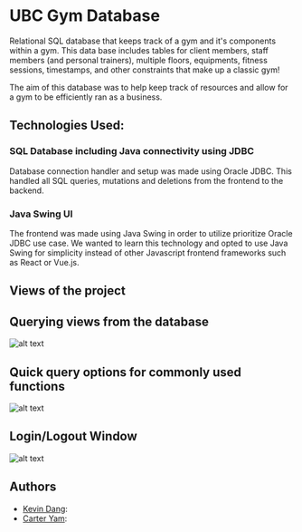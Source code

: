 # UBC Gym Database

Relational SQL database that keeps track of a gym and it's components within a gym.
This data base includes tables for client members, staff members (and personal trainers), multiple floors, equipments, fitness sessions, timestamps, and other constraints that make up a classic gym!

The aim of this database was to help keep track of resources and allow for a gym to be efficiently ran as a business.

## Technologies Used:

### SQL Database including Java connectivity using JDBC

Database connection handler and setup was made using Oracle JDBC. This handled all SQL queries, mutations and deletions from the frontend to the backend.

### Java Swing UI

The frontend was made using Java Swing in order to utilize prioritize Oracle JDBC use case. We wanted to learn this technology and opted to use Java Swing for simplicity instead of other Javascript frontend frameworks such as React or Vue.js.

## Views of the project

## Querying views from the database
![alt text](https://ibb.co/Xb7Y8Gp)

## Quick query options for commonly used functions
![alt text](https://ibb.co/54G9xFb)

## Login/Logout Window
![alt text](https://ibb.co/CH80WZh)


## Authors
- [Kevin Dang](https://github.com/kdang243):
- [Carter Yam](https://github.com/carteryam):

